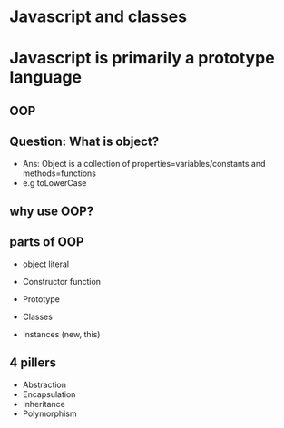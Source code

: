 # Javascript and classes
# Javascript is primarily a prototype language

## OOP

## Question: What is object?
- Ans: Object is a collection of properties=variables/constants and methods=functions
- e.g toLowerCase

## why use OOP?

## parts of OOP
- object literal

- Constructor function
- Prototype
- Classes
- Instances (new, this)


## 4 pillers
- Abstraction
- Encapsulation
- Inheritance
- Polymorphism
